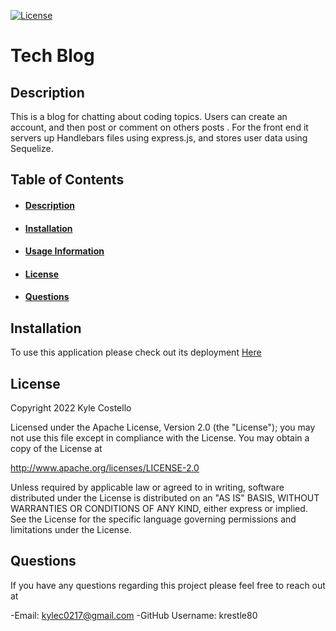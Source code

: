 [![License](https://img.shields.io/badge/License-Apache%202.0-blue.svg)](https://opensource.org/licenses/Apache-2.0) 
# Tech Blog
## Description
This is a blog for chatting about coding topics. Users can create an account, and then post or comment on others posts . For the front end it servers up Handlebars files using express.js, and stores user data using Sequelize.
## Table of Contents
- #### [Description](##-description)
- #### [Installation](##-Installation)
- #### [Usage Information](##-usage-information)
- #### [License](##-license)
- #### [Questions](##-questions)



## Installation
To use this application please check out its deployment [Here](https://quiet-island-67445.herokuapp.com/)

## License
Copyright  2022  Kyle Costello
 
 Licensed under the Apache License, Version 2.0 (the "License");
 you may not use this file except in compliance with the License.
 You may obtain a copy of the License at
 
 http://www.apache.org/licenses/LICENSE-2.0
 
 Unless required by applicable law or agreed to in writing, software
 distributed under the License is distributed on an "AS IS" BASIS,
 WITHOUT WARRANTIES OR CONDITIONS OF ANY KIND, either express or implied.
 See the License for the specific language governing permissions and
 limitations under the License.

## Questions
If you have any questions regarding this project please feel free to reach out at 

-Email: kylec0217@gmail.com 
-GitHub Username: krestle80 